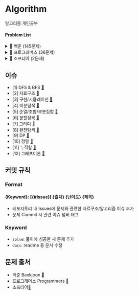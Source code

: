 # Algorithm

알고리즘 개인공부

#### Problem List

<details>
  <summary>📁 백준 (145문제)</summary>
  </br>
  
<div markdown="1">

| 번호                                            | 문제                    | 분류                           | 난이도   |                  느낀점                   |                    코드                     | 한번 더 풀어보기 |
| ----------------------------------------------- | ----------------------- | ------------------------------ | :--------: | :---------------------------------------: | :-----------------------------------------: | :--------------: |
| [b2583](https://www.acmicpc.net/problem/2583)   | 영역 구하기             | BFS, DFS                       | <img height="20px" width="20px" align="center" src="https://static.solved.ac/tier_small/10.svg"/> |      [📘](백준/b2583_영역구하기.md)       |      [💻](백준/b2583_영역구하기.java)       |        ❌        |
| [b1697](https://www.acmicpc.net/problem/1697)   | 숨바꼭질                | BFS, DFS                       | <img height="20px" width="20px" align="center" src="https://static.solved.ac/tier_small/10.svg"/> |       [📘](백준/b1697_숨바꼭질.md)        |       [💻](백준/b1697_숨바꼭질.java)        |        ❌        |
| [b2178](https://www.acmicpc.net/problem/2178)   | 미로탐색                | BFS, DFS                       | <img height="20px" width="20px" align="center" src="https://static.solved.ac/tier_small/10.svg"/> |       [📘](백준/b2178_미로탐색.md)        |       [💻](백준/b2178_미로탐색.java)        |        ❌        |
| [b2493](https://www.acmicpc.net/problem/2493)   | 탑                      | 자료구조/스택                  | <img height="20px" width="20px" align="center" src="https://static.solved.ac/tier_small/11.svg"/> |          [📘](백준/b2493_탑.md)           |          [💻](백준/b2493_탑.java)           |        🔺        |
| [b20006](https://www.acmicpc.net/problem/20006) | 랭킹전 대기열           | 구현                           | <img height="20px" width="20px" align="center" src="https://static.solved.ac/tier_small/9.svg"/> |     [📘](백준/b20006_랭킹전대기열.md)     |     [💻](백준/b20006_랭킹전대기열.java)     |       ⭕️        |
| [b20125](https://www.acmicpc.net/problem/20125) | 쿠키의 신체측정         | 구현                           | <img height="20px" width="20px" align="center" src="https://static.solved.ac/tier_small/7.svg"/> |    [📘](백준/b20125_쿠키의신체측정.md)    |    [💻](백준/b20125_쿠키의신체측정.java)    |        ❌        |
| [b2468](https://www.acmicpc.net/problem/2468)   | 안전영역                | BFS, DFS                       | <img height="20px" width="20px" align="center" src="https://static.solved.ac/tier_small/10.svg"/>  |       [📘](백준/b2468_안전영역.md)        |       [💻](백준/b2468_안전영역.java)        |        ❌        |
| [b19637](https://www.acmicpc.net/problem/19637) | IF문 좀 대신 써줘       | 이분탐색                       | <img height="20px" width="20px" align="center" src="https://static.solved.ac/tier_small/8.svg"/> |    [📘](백준/b19637_IF문좀대신써줘.md)    |    [💻](백준/b19637_IF문좀대신써줘.java)    |        🔺        |
| [b1590](https://www.acmicpc.net/problem/1590)   | 캠프가는영식            | 이분탐색                       |  <img height="20px" width="20px" align="center" src="https://static.solved.ac/tier_small/7.svg"/> |     [📘](백준/b1590_캠프가는영식.md)      |     [💻](백준/b1590_캠프가는영식.java)      |        🔺        |
| [b7569](https://www.acmicpc.net/problem/7569)   | 토마토                  | BFS, DFS                       |  <img height="20px" width="20px" align="center" src="https://static.solved.ac/tier_small/12.svg"/>  |        [📘](백준/b7569_토마토.md)         |        [💻](백준/b7569_토마토.java)         |        ❌        |
| [b7795](https://www.acmicpc.net/problem/7795)   | 먹을 것인가 먹힐 것인가 | 이분탐색                       |  <img height="20px" width="20px" align="center" src="https://static.solved.ac/tier_small/6.svg"/> | [📘](백준/b7795_먹을것인가먹힐것인가.md)  | [💻](백준/b7795_먹을것인가먹힐것인가.java)  |        ❌        |
| [b15686](https://www.acmicpc.net/problem/15686) | 치킨배달                | BFS, DFS/구현/순조부           |  <img height="20px" width="20px" align="center" src="https://static.solved.ac/tier_small/11.svg"/>    |       [📘](백준/b15686_치킨배달.md)       |       [💻](백준/b15686_치킨배달.java)       |       ⭕️        |
| [b3055](https://www.acmicpc.net/problem/3055)   | 탈출                    | BFS, DFS                       |  <img height="20px" width="20px" align="center" src="https://static.solved.ac/tier_small/12.svg"/>    |         [📘](백준/b3055_탈출.md)          |         [💻](백준/b3055_탈출.java)          |        ❌        |
| [b11724](https://www.acmicpc.net/problem/11724) | 연결 요소의 개수        | 그래프이론/BFS, DFS            |  <img height="20px" width="20px" align="center" src="https://static.solved.ac/tier_small/9.svg"/>  |    [📘](백준/b11724_연결요소의개수.md)    |    [💻](백준/b11724_연결요소의개수.java)    |        🔺        |
| [b1707](https://www.acmicpc.net/problem/1707)   | 이분 그래프             | 그래프이론/BFS, DFS            |  <img height="20px" width="20px" align="center" src="https://static.solved.ac/tier_small/12.svg"/>    |      [📘](백준/b1707_이분그래프.md)       |      [💻](백준/b1707_이분그래프.java)       |       ⭕️        |
| [b10451](https://www.acmicpc.net/problem/10451) | 순열 사이클             | 그래프이론/BFS, DFS            |  <img height="20px" width="20px" align="center" src="https://static.solved.ac/tier_small/8.svg"/>  |      [📘](백준/b10451_순열사이클.md)      |      [💻](백준/b10451_순열사이클.java)      |        ❌        |
| [b2331](https://www.acmicpc.net/problem/2331)   | 반복수열                | 수학/구현                      |  <img height="20px" width="20px" align="center" src="https://static.solved.ac/tier_small/7.svg"/>  |       [📘](백준/b2331_반복수열.md)        |       [💻](백준/b2331_반복수열.java)        |        ❌        |
| [b9466](https://www.acmicpc.net/problem/9466)   | 텀 프로젝트             | 그래프이론/BFS, DFS            |  <img height="20px" width="20px" align="center" src="https://static.solved.ac/tier_small/13.svg"/>   |      [📘](백준/b9466_텀프로젝트.md)       |      [💻](백준/b9466_텀프로젝트.java)       |       ⭕️        |
| [b2667](https://www.acmicpc.net/problem/2667)   | 단지번호                | BFS, DFS                       |  <img height="20px" width="20px" align="center" src="https://static.solved.ac/tier_small/10.svg"/>  |       [📘](백준/b2667_단지번호.md)        |       [💻](백준/b2667_단지번호.java)        |        ❌        |
| [b2146](https://www.acmicpc.net/problem/2146)   | 다리만들기              | BFS, DFS                       |  <img height="20px" width="20px" align="center" src="https://static.solved.ac/tier_small/3.svg"/>   |      [📘](백준/b2146_다리만들기.md)       |      [💻](백준/b2146_다리만들기.java)       |        ❌        |
| [b1991](https://www.acmicpc.net/problem/1991)   | 트리순회                | 자료구조/트리                  |  <img height="20px" width="20px" align="center" src="https://static.solved.ac/tier_small/10.svg"/>  |       [📘](백준/b1991_트리순회.md)        |       [💻](백준/b1991_트리순회.java)        |       ⭕️        |
| [b11725](https://www.acmicpc.net/problem/11725) | 트리의 부모 찾기        | 그래프이론/BFS, DFS/트리       |  <img height="20px" width="20px" align="center" src="https://static.solved.ac/tier_small/9.svg"/>  |    [📘](백준/b11725_트리의부모찾기.md)    |    [💻](백준/b11725_트리의부모찾기.java)    |        ❌        |
| [b1967](https://www.acmicpc.net/problem/1967)   | 트리의 지름             | BFS, DFS/트리                  |  <img height="20px" width="20px" align="center" src="https://static.solved.ac/tier_small/12.svg"/>    |      [📘](백준/b1967_트리의지름.md)       |      [💻](백준/b1967_트리의지름.java)       |        ❌        |
| [b1167](https://www.acmicpc.net/problem/1167)   | 트리의 지름             | BFS, DFS/트리                  |  <img height="20px" width="20px" align="center" src="https://static.solved.ac/tier_small/14.svg"/>    |      [📘](백준/b1167_트리의지름.md)       |      [💻](백준/b1167_트리의지름.java)       |        ❌        |
| [b1654](https://www.acmicpc.net/problem/1654)   | 랜선자르기              | 이분탐색                       |  <img height="20px" width="20px" align="center" src="https://static.solved.ac/tier_small/9.svg"/>  |      [📘](백준/b1654_랜선자르기.md)       |      [💻](백준/b1654_랜선자르기.java)       |        ❌        |
| [b2805](https://www.acmicpc.net/problem/2805)   | 나무자르기              | 이분탐색                       |  <img height="20px" width="20px" align="center" src="https://static.solved.ac/tier_small/9.svg"/>  |      [📘](백준/b2805_나무자르기.md)       |      [💻](백준/b1654_나무자르기.java)       |        ❌        |
| [b10816](https://www.acmicpc.net/problem/10816) | 숫자카드2               | 이분탐색                       |  <img height="20px" width="20px" align="center" src="https://static.solved.ac/tier_small/7.svg"/>  |      [📘](백준/b10816_숫자카드2.md)       |      [💻](백준/b10816_숫자카드2.java)       |        ❌        |
| [b2110](https://www.acmicpc.net/problem/2110)   | 공유기설치              | 이분탐색                       |  <img height="20px" width="20px" align="center" src="https://static.solved.ac/tier_small/12.svg"/>   |        [📘](백준/b2110_공유기.md)         |        [💻](백준/b2110_공유기.java)         |        ❌        |
| [b10815](https://www.acmicpc.net/problem/10815) | 숫자카드                | 이분탐색                       |  <img height="20px" width="20px" align="center" src="https://static.solved.ac/tier_small/6.svg"/>  |       [📘](백준/b10815_숫자카드.md)       |       [💻](백준/b10815_숫자카드.java)       |        ❌        |
| [b11728](https://www.acmicpc.net/problem/11728) | 배열합치기              | 분할정복                       |  <img height="20px" width="20px" align="center" src="https://static.solved.ac/tier_small/6.svg"/>  |      [📘](백준/b11728_배열합치기.md)      |      [💻](백준/b11728_배열합치기.java)      |        ❌        |
| [b1780](https://www.acmicpc.net/problem/1780)   | 종이의개수              | 분할정복                       |  <img height="20px" width="20px" align="center" src="https://static.solved.ac/tier_small/9.svg"/>  |      [📘](백준/b1780_종이의개수.md)       |      [💻](백준/b1780_종이의개수.java)       |       ⭕️        |
| [b1992](https://www.acmicpc.net/problem/1992)   | 쿼드트리                | 분할정복                       |  <img height="20px" width="20px" align="center" src="https://static.solved.ac/tier_small/10.svg"/>  |       [📘](백준/b1992_쿼드트리.md)        |       [💻](백준/b1992_쿼드트리.java)        |        ❌        |
| [b2447](https://www.acmicpc.net/problem/2447)   | 별찍기10                | 분할정복                       |  <img height="20px" width="20px" align="center" src="https://static.solved.ac/tier_small/11.svg"/>    |       [📘](백준/b2447_별찍기10.md)        |       [💻](백준/b2447_별찍기10.java)        |        ❌        |
| [b11047](https://www.acmicpc.net/problem/11047) | 동전0                   | 그리디                         |  <img height="20px" width="20px" align="center" src="https://static.solved.ac/tier_small/7.svg"/>  |        [📘](백준/b11047_동전0.md)         |        [💻](백준/b11047_동전0.java)         |        ❌        |
| [b10610](https://www.acmicpc.net/problem/10610) | 30                      | 그리디                         |  <img height="20px" width="20px" align="center" src="https://static.solved.ac/tier_small/7.svg"/>  |          [📘](백준/b10610_30.md)          |          [💻](백준/b10610_30.java)          |        ❌        |
| [b1783](https://www.acmicpc.net/problem/1783)   | 병든 나이트             | 그리디                         |  <img height="20px" width="20px" align="center" src="https://static.solved.ac/tier_small/8.svg"/>  |      [📘](백준/b1783_병든나이트.md)       |      [💻](백준/b1783_병든나이트.java)       |        ❌        |
| [b1931](https://www.acmicpc.net/problem/1931)   | 회의실 배정             | 그리디                         |  <img height="20px" width="20px" align="center" src="https://static.solved.ac/tier_small/10.svg"/>  |      [📘](백준/b1931_회의실배정.md)       |      [💻](백준/b1931_회의실배정.java)       |        ❌        |
| [b1744](https://www.acmicpc.net/problem/1744)   | 수묶기                  | 그리디                         |  <img height="20px" width="20px" align="center" src="https://static.solved.ac/tier_small/12.svg"/>   |        [📘](백준/b1744_수묶기.md)         |        [💻](백준/b1744_수묶기.java)         |        ❌        |
| [b1476](https://www.acmicpc.net/problem/1476)   | 날짜계산                | 완전탐색                       |  <img height="20px" width="20px" align="center" src="https://static.solved.ac/tier_small/6.svg"/>  |       [📘](백준/b1476_날짜계산.md)        |       [💻](백준/b1476_날짜계산.java)        |        ❌        |
| [b1107](https://www.acmicpc.net/problem/1107)   | 리모컨                  | 완전탐색                       |  <img height="20px" width="20px" align="center" src="https://static.solved.ac/tier_small/11.svg"/>   |        [📘](백준/b1107_리모컨.md)         |        [💻](백준/b1107_리모컨.java)         |       ⭕️        |
| [b9095](https://www.acmicpc.net/problem/9095)   | 1,2,3 더하기            | 완전탐색/DP                    |  <img height="20px" width="20px" align="center" src="https://static.solved.ac/tier_small/8.svg"/>  |       [📘](백준/b9095_123더하기.md)       |       [💻](백준/b9095_123더하기.java)       |        🔺        |
| [b10819](https://www.acmicpc.net/problem/10819) | 차이를 최대로           | 완전탐색                       |  <img height="20px" width="20px" align="center" src="https://static.solved.ac/tier_small/9.svg"/>  |     [📘](백준/b10819_차이를최대로.md)     |     [💻](백준/b10819_차이를최대로.java)     |        ❌        |
| [b10971](https://www.acmicpc.net/problem/10971) | 외판원순회2             | 완전탐색                       |  <img height="20px" width="20px" align="center" src="https://static.solved.ac/tier_small/9.svg"/>  |     [📘](백준/b10971_외판원순회2.md)      |     [💻](백준/b10971_외판원순회2.java)      |        ❌        |
| [b1963](https://www.acmicpc.net/problem/1963)   | 소수경로                | 완전탐색                       |  <img height="20px" width="20px" align="center" src="https://static.solved.ac/tier_small/12.svg"/>   |       [📘](백준/b1963_소수경로.md)        |       [💻](백준/b1963_소수경로.java)        |       ⭕️        |
| [b9019](https://www.acmicpc.net/problem/9019)   | DSLR                    | 완전탐색                       |  <img height="20px" width="20px" align="center" src="https://static.solved.ac/tier_small/12.svg"/>    |         [📘](백준/b9019_DSLR.md)          |         [💻](백준/b9019_DSLR.java)          |        ❌        |
| [b2251](https://www.acmicpc.net/problem/2251)   | 물통                    | 완전탐색                       |  <img height="20px" width="20px" align="center" src="https://static.solved.ac/tier_small/11.svg"/>    |         [📘](백준/b2251_물통.md)          |         [💻](백준/b2251_물통.java)          |        ❌        |
| [b2186](https://www.acmicpc.net/problem/2186)   | 문자판                  | 완전탐색/DP                    |  <img height="20px" width="20px" align="center" src="https://static.solved.ac/tier_small/12.svg"/>    |        [📘](백준/b2186_문자판.md)         |           [💻](백준/b2186_.java)            |       ⭕️        |
| [b5014](https://www.acmicpc.net/problem/5014)   | 스타트링크              | 완전탐색                       |  <img height="20px" width="20px" align="center" src="https://static.solved.ac/tier_small/10.svg"/>  |      [📘](백준/b5014_스타트링크.md)       |      [💻](백준/b5014_스타트링크.java)       |        ❌        |
| [b16509](https://www.acmicpc.net/problem/16509) | 장군                    | 구현/BFS, DFS                  |  <img height="20px" width="20px" align="center" src="https://static.solved.ac/tier_small/11.svg"/>    |         [📘](백준/b16509_장군.md)         |         [💻](백준/b16509_장군.java)         |        ❌        |
| [b2174](https://www.acmicpc.net/problem/2174)   | 로봇 시뮬레이션         | 구현                           |  <img height="20px" width="20px" align="center" src="https://static.solved.ac/tier_small/11.svg"/>    |    [📘](백준/b2174_로봇시뮬레이션.md)     |    [💻](백준/b2174_로봇시뮬레이션.java)     |        ❌        |
| [b22251](https://www.acmicpc.net/problem/22251) | 빌런 호석               | 구현/완전탐색                  |  <img height="20px" width="20px" align="center" src="https://static.solved.ac/tier_small/11.svg"/>    |       [📘](백준/b22251_빌런호석.md)       |       [💻](백준/b22251_빌런호석.java)       |       ⭕️        |
| [b2668](https://www.acmicpc.net/problem/2668)   | 숫자고르기              | BFS, DFS                       |  <img height="20px" width="20px" align="center" src="https://static.solved.ac/tier_small/11.svg"/>    |      [📘](백준/b2668_숫자고르기.md)       |      [💻](백준/b2668_숫자고르기.java)       |       ⭕️        |
| [b1912](https://www.acmicpc.net/problem/1912)   | 연속합                  | DP                             |  <img height="20px" width="20px" align="center" src="https://static.solved.ac/tier_small/9.svg"/>  |        [📘](백준/b1912_연속합.md)         |        [💻](백준/b1912_연속합.java)         |        ❌        |
| [b16953](https://www.acmicpc.net/problem/16953) | A to B                  | BFS, DFS                       |  <img height="20px" width="20px" align="center" src="https://static.solved.ac/tier_small/9.svg"/>  |         [📘](백준/b16953_AtoB.md)         |         [💻](백준/b16953_AtoB.java)         |        ❌        |
| [b17136](https://www.acmicpc.net/problem/17136) | 색종이 붙이기           | 완전탐색                       |  <img height="20px" width="20px" align="center" src="https://static.solved.ac/tier_small/14.svg"/>    |     [📘](백준/b17136_색종이붙이기.md)     |     [💻](백준/b17136_색종이붙이기.java)     |       ⭕️        |
| [b16434](https://www.acmicpc.net/problem/16434) | 드래곤 앤 던전          | 구현                           |  <img height="20px" width="20px" align="center" src="https://static.solved.ac/tier_small/11.svg"/>    |     [📘](백준/b16434_드래곤앤던전.md)     |     [💻](백준/b16434_드래곤앤던전.java)     |       ⭕️        |
| [b9012](https://www.acmicpc.net/problem/9012)   | 괄호                    | 자료구조/스택                  |  <img height="20px" width="20px" align="center" src="https://static.solved.ac/tier_small/7.svg"/>  |         [📘](백준/b9012_괄호.md)          |         [💻](백준/b9012_괄호.java)          |        ❌        |
| [b2559](https://www.acmicpc.net/problem/2559)   | 수열                    | 구현                           |  <img height="20px" width="20px" align="center" src="https://static.solved.ac/tier_small/8.svg"/>  |         [📘](백준/b2559_수열.md)          |         [💻](백준/b2559_수열.java)          |        ❌        |
| [b12851](https://www.acmicpc.net/problem/12851) | 숨바꼭질2               | BFS, DFS                       |  <img height="20px" width="20px" align="center" src="https://static.solved.ac/tier_small/12.svg"/>    |      [📘](백준/b12851_숨바꼭질2.md)       |      [💻](백준/b12851_숨바꼭질2.java)       |        🔺        |
| [b2240](https://www.acmicpc.net/problem/2240)   | 자두나무                | DP                             |  <img height="20px" width="20px" align="center" src="https://static.solved.ac/tier_small/11.svg"/>   |       [📘](백준/b2240_자두나무.md)        |       [💻](백준/b2240_자두나무.java)        |       ⭕️        |
| [b17822](https://www.acmicpc.net/problem/17822) | 원판돌리기              | 구현/시뮬레이션                |  <img height="20px" width="20px" align="center" src="https://static.solved.ac/tier_small/14.svg"/>    |      [📘](백준/b17822_원판돌리기.md)      |      [💻](백준/b17822_원판돌리기.java)      |        ❌        |
| [b1182](https://www.acmicpc.net/problem/1182)   | 부분수열의 합           | 완전탐색/순조부                |  <img height="20px" width="20px" align="center" src="https://static.solved.ac/tier_small/9.svg"/>  |     [📘](백준/b1182_부분수열의합.md)      |     [💻](백준/b1182_부분수열의합.java)      |        ❌        |
| [b17144](https://www.acmicpc.net/problem/17144) | 미세먼지 안녕!          | 구현/시뮬레이션                |  <img height="20px" width="20px" align="center" src="https://static.solved.ac/tier_small/12.svg"/>    |     [📘](백준/b17144_미세먼지안녕.md)     |     [💻](백준/b17144_미세먼지안녕.java)     |        ❌        |
| [b2910](https://www.acmicpc.net/problem/2910)   | 빈도 정렬               | 자료구조/해시                  |  <img height="20px" width="20px" align="center" src="https://static.solved.ac/tier_small/8.svg"/>  |       [📘](백준/b2910_빈도정렬.md)        |       [💻](백준/b2910_빈도정렬.java)        |       ⭕️        |
| [b15989](https://www.acmicpc.net/problem/15989) | 1,2,3 더하기 4          | DP                             |  <img height="20px" width="20px" align="center" src="https://static.solved.ac/tier_small/9.svg"/>  |      [📘](백준/b15989_123더하기4.md)      |      [💻](백준/b15989_123더하기4.java)      |        🔺        |
| [b5972](https://www.acmicpc.net/problem/5972)   | 택배 배송               | 다익스트라/그래프이론          |  <img height="20px" width="20px" align="center" src="https://static.solved.ac/tier_small/11.svg"/>    |       [📘](백준/b5972_택배배송.md)        |       [💻](백준/b5972_택배배송.java)        |       ⭕️        |
| [b1863](https://www.acmicpc.net/problem/1863)   | 스카이라인 쉬운거       | 자료구조/스택                  |  <img height="20px" width="20px" align="center" src="https://static.solved.ac/tier_small/11.svg"/>    |   [📘](백준/b1863_스카이라인쉬운거.md)    |   [💻](백준/b1863_스카이라인쉬운거.java)    |       ⭕️        |
| [b20920](https://www.acmicpc.net/problem/20920) | 영단어 암기는 괴로워    | 자료구조/해시                  |  <img height="20px" width="20px" align="center" src="https://static.solved.ac/tier_small/8.svg"/>  |  [📘](백준/b20920_영단어암기는괴로워.md)  |  [💻](백준/b20920_영단어암기는괴로워.java)  |        ❌        |
| [b2141](https://www.acmicpc.net/problem/2141)   | 우체국                  | 그리디/정렬                    |  <img height="20px" width="20px" align="center" src="https://static.solved.ac/tier_small/12.svg"/>    |        [📘](백준/b2141_우체국.md)         |        [💻](백준/b2141_우체국.java)         |       ⭕️        |
| [b1018](https://www.acmicpc.net/problem/1018)   | 체스판 다시 칠하기      | 완전탐색                       |  <img height="20px" width="20px" align="center" src="https://static.solved.ac/tier_small/7.svg"/>  |   [📘](백준/b1018_체스판다시칠하기.md)    |   [💻](백준/b1018_체스판다시칠하기.java)    |        ❌        |
| [b1940](https://www.acmicpc.net/problem/1940)   | 주몽                    | 완전탐색                       |  <img height="20px" width="20px" align="center" src="https://static.solved.ac/tier_small/7.svg"/>  |         [📘](백준/b1940_주몽.md)          |         [💻](백준/b1940_주몽.java)          |        ❌        |
| [b1976](https://www.acmicpc.net/problem/1976)   | 여행가자                | 그래프이론                     |  <img height="20px" width="20px" align="center" src="https://static.solved.ac/tier_small/12.svg"/>    |       [📘](백준/b1976_여행가자.md)        |       [💻](백준/b1976_여행가자.java)        |       ⭕️        |
| [b4949](https://www.acmicpc.net/problem/4949)   | 균형잡힌 세상           | 자료구조/스택                  |  <img height="20px" width="20px" align="center" src="https://static.solved.ac/tier_small/7.svg"/> |     [📘](백준/b4949_균형잡힌세상.md)      |     [💻](백준/b4949_균형잡힌세상.java)      |        ❌        |
| [b6593](https://www.acmicpc.net/problem/6593)   | 상범 빌딩               | BFS, DFS                       |  <img height="20px" width="20px" align="center" src="https://static.solved.ac/tier_small/11.svg"/>    |       [📘](백준/b6593_상범빌딩.md)        |       [💻](백준/b6593_상범빌딩.java)        |        ❌        |
| [b2343](https://www.acmicpc.net/problem/2343)   | 기타 레슨               | 이분탐색                       |  <img height="20px" width="20px" align="center" src="https://static.solved.ac/tier_small/10.svg"/>  |       [📘](백준/b2343_기타레슨.md)        |       [💻](백준/b2343_기타레슨.java)        |        🔺        |
| [b1911](https://www.acmicpc.net/problem/1911)   | 흙길 보수하기           | 정렬                           |  <img height="20px" width="20px" align="center" src="https://static.solved.ac/tier_small/10.svg"/>  |     [📘](백준/b1911_흙길보수하기.md)      |     [💻](백준/b1911_흙길보수하기.java)      |        ❌        |
| [b20437](https://www.acmicpc.net/problem/20437) | 문자열 게임2            | 완전탐색/문자열/투포인터       |  <img height="20px" width="20px" align="center" src="https://static.solved.ac/tier_small/11.svg"/>    |     [📘](백준/b20437_문자열게임2.md)      |     [💻](백준/b20437_문자열게임2.java)      |        🔺        |
| [b5427](https://www.acmicpc.net/problem/5427)   | 불                      | BFS, DFS                       |  <img height="20px" width="20px" align="center" src="https://static.solved.ac/tier_small/12.svg"/>    |          [📘](백준/b5427_불.md)           |          [💻](백준/b5427_불.java)           |        🔺        |
| [b1446](https://www.acmicpc.net/problem/1446)   | 지름길                  | 그래프이론                     |  <img height="20px" width="20px" align="center" src="https://static.solved.ac/tier_small/10.svg"/>  |        [📘](백준/b1446_지름길.md)         |        [💻](백준/b1446_지름길.java)         |       ⭕️        |
| [b1911](https://www.acmicpc.net/problem/2206)   | 벽 부수고 이동하기      | BFS, DFS                       |  <img height="20px" width="20px" align="center" src="https://static.solved.ac/tier_small/13.svg"/>    |   [📘](백준/b2206_벽부수고이동하기.md)    |   [💻](백준/b2206_벽부수고이동하기.java)    |        ❌        |
| [b14620](https://www.acmicpc.net/problem/14620) | 꽃길                    | 완전탐색                       |  <img height="20px" width="20px" align="center" src="https://static.solved.ac/tier_small/9.svg"/>  |         [📘](백준/b14620_꽃길.md)         |         [💻](백준/b14620_꽃길.java)         |        ❌        |
| [b1189](https://www.acmicpc.net/problem/1189)   | 컴백홈                  | 완전탐색                       |  <img height="20px" width="20px" align="center" src="https://static.solved.ac/tier_small/10.svg"/>  |        [📘](백준/b1189_컴백홈.md)         |        [💻](백준/b1189_컴백홈.java)         |        ❌        |
| [b20300](https://www.acmicpc.net/problem/20300) | 서강근육맨              | 그리디                         |  <img height="20px" width="20px" align="center" src="https://static.solved.ac/tier_small/8.svg"/>  |      [📘](백준/b20300_서강근육맨.md)      |      [💻](백준/b20300_서강근육맨.java)      |        ❌        |
| [b16234](https://www.acmicpc.net/problem/16234) | 인구이동                | BFS, DFS / 구현                |  <img height="20px" width="20px" align="center" src="https://static.solved.ac/tier_small/11.svg"/>    |       [📘](백준/b16234_인구이동.md)       |       [💻](백준/b16234_인구이동.java)       |        🔺        |
| [b2193](https://www.acmicpc.net/problem/2193)   | 이친수                  | DP                             |  <img height="20px" width="20px" align="center" src="https://static.solved.ac/tier_small/8.svg"/>  |        [📘](백준/b2193_이친수.md)         |        [💻](백준/b2193_이친수.java)         |        ❌        |
| [b14503](https://www.acmicpc.net/problem/14503) | 로봇 청소기             | 구현                           |  <img height="20px" width="20px" align="center" src="https://static.solved.ac/tier_small/1.svg"/>   |      [📘](백준/b14503_로봇청소기.md)      |      [💻](백준/b14503_로봇청소기.java)      |        ❌        |
| [b7562](https://www.acmicpc.net/problem/7562)   | 나이트의이동            | BFS, DFS                       |  <img height="20px" width="20px" align="center" src="https://static.solved.ac/tier_small/10.svg"/>  |     [📘](백준/b7562_나이트의이동.md)      |     [💻](백준/b7562_나이트의이동.java)      |        ❌        |
| [b2579](https://www.acmicpc.net/problem/2579)   | 계단오르기              | DP                             |  <img height="20px" width="20px" align="center" src="https://static.solved.ac/tier_small/8.svg"/>  |      [📘](백준/b2579_계단오르기.md)       |      [💻](백준/b2579_계단오르기.java)       |        ❌        |
| [b6198](https://www.acmicpc.net/problem/6198)   | 옥상 정원 꾸미기        | 구현                           |  <img height="20px" width="20px" align="center" src="https://static.solved.ac/tier_small/11.svg"/>    |    [📘](백준/b6198_옥상정원꾸미기.md)     |    [💻](백준/b6198_옥상정원꾸미기.java)     |        ❌        |
| [b2606](https://www.acmicpc.net/problem/2606)   | 바이러스                | 그래프이론/BFS, DFS            |  <img height="20px" width="20px" align="center" src="https://static.solved.ac/tier_small/8.svg"/>  |       [📘](백준/b2606_바이러스.md)        |       [💻](백준/b2606_바이러스.java)        |        ❌        |
| [b1926](https://www.acmicpc.net/problem/1926)   | 그림                    | BFS, DFS                       |  <img height="20px" width="20px" align="center" src="https://static.solved.ac/tier_small/10.svg"/>  |         [📘](백준/b1926_그림.md)          |         [💻](백준/b1926_그림.java)          |        ❌        |
| [b2156](https://www.acmicpc.net/problem/2156)   | 포도주 시식             | DP                             |  <img height="20px" width="20px" align="center" src="https://static.solved.ac/tier_small/10.svg"/>  |      [📘](백준/b2156_포도주시식.md)       |      [💻](백준/b2156_포도주시식.java)       |        ❌        |
| [b17135](https://www.acmicpc.net/problem/17135) | 캐슬디펜스              | BFS, DFS/구현/순조부           |  <img height="20px" width="20px" align="center" src="https://static.solved.ac/tier_small/12.svg"/>    |      [📘](백준/b17135_캐슬디펜스.md)      |      [💻](백준/b17135_캐슬디펜스.java)      |        ❌        |
| [b1406](https://www.acmicpc.net/problem/1406)   | 에디터                  | 자료구조                       |  <img height="20px" width="20px" align="center" src="https://static.solved.ac/tier_small/9.svg"/>  |        [📘](백준/b1406_에디터.md)         |        [💻](백준/b1406_에디터.java)         |        🔺        |
| [b5430](https://www.acmicpc.net/problem/5430)   | AC                      | 구현/자료구조                  |  <img height="20px" width="20px" align="center" src="https://static.solved.ac/tier_small/11.svg"/>    |          [📘](백준/b5430_AC.md)           |          [💻](백준/b5430_AC.java)           |        🔺        |
| [b2469](https://www.acmicpc.net/problem/2469)   | 사다리타기              | 구현                           |  <img height="20px" width="20px" align="center" src="https://static.solved.ac/tier_small/11.svg"/>    |      [📘](백준/b2469_사다리타기.md)       |      [💻](백준/b2469_사다리타기.java)       |        ❌        |
| [b17178](https://www.acmicpc.net/problem/17178) | 줄서기                  | 구현/자료구조                  |  <img height="20px" width="20px" align="center" src="https://static.solved.ac/tier_small/11.svg"/>    |        [📘](백준/b17178_줄서기.md)        |        [💻](백준/b17178_줄서기.java)        |        🔺        |
| [b6987](https://www.acmicpc.net/problem/6987)   | 월드컵                  | 완전탐색                       |  <img height="20px" width="20px" align="center" src="https://static.solved.ac/tier_small/12.svg"/>    |        [📘](백준/b6987_월드컵.md)         |        [💻](백준/b6987_월드컵.java)         |       ⭕️        |
| [b17143](https://www.acmicpc.net/problem/17143) | 낚시왕                  | 구현                           |  <img height="20px" width="20px" align="center" src="https://static.solved.ac/tier_small/15.svg"/>    |        [📘](백준/b17143_낚시왕.md)        |        [💻](백준/b17143_낚시왕.java)        |        🔺        |
| [b4358](https://www.acmicpc.net/problem/4358)   | 생태학                  | 자료구조                       |  <img height="20px" width="20px" align="center" src="https://static.solved.ac/tier_small/9.svg"/>  |        [📘](백준/b4358_생태학.md)         |        [💻](백준/b4358_생태학.java)         |        ❌        |
| [b2370](https://www.acmicpc.net/problem/2470)   | 두용액                  | 정렬/투포인터                  |  <img height="20px" width="20px" align="center" src="https://static.solved.ac/tier_small/11.svg"/>    |        [📘](백준/b2470_두용액.md)         |        [💻](백준/b2470_두용액.java)         |        ❌        |
| [b9935](https://www.acmicpc.net/problem/9935)   | 문자열 폭발             | 자료구조                       |  <img height="20px" width="20px" align="center" src="https://static.solved.ac/tier_small/12.svg"/>    |      [📘](백준/b9935_문자열폭발.md)       |      [💻](백준/b9935_문자열폭발.java)       |       ⭕️        |
| [b2531](https://www.acmicpc.net/problem/2531)   | 회전초밥                | 구현/투포인터                  |  <img height="20px" width="20px" align="center" src="https://static.solved.ac/tier_small/10.svg"/>  |       [📘](백준/b2531_회전초밥.md)        |       [💻](백준/b2531_회전초밥.java)        |        ❌        |
| [b1238](https://www.acmicpc.net/problem/1238)   | 파티                    | 다익스트라/그래프이론          |  <img height="20px" width="20px" align="center" src="https://static.solved.ac/tier_small/14.svg"/>    |         [📘](백준/b1238_파티.md)          |         [💻](백준/b1238_파티.java)          |       ⭕️        |
| [b1753](https://www.acmicpc.net/problem/1753)   | 최단경로                | 다익스트라/그래프이론          |  <img height="20px" width="20px" align="center" src="https://static.solved.ac/tier_small/12.svg"/>    |       [📘](백준/b1753_최단경로.md)        |       [💻](백준/b1753_최단경로.java)        |        ❌        |
| [b1916](https://www.acmicpc.net/problem/1916)   | 최소비용구하기          | 다익스트라/그래프이론          |  <img height="20px" width="20px" align="center" src="https://static.solved.ac/tier_small/11.svg"/>    |    [📘](백준/b1916_최소비용구하기.md)     |    [💻](백준/b1916_최소비용구하기.java)     |        ❌        |
| [b1504](https://www.acmicpc.net/problem/1504)   | 특정한 최단경로         | 다익스트라/그래프이론          | <img height="20px" width="20px" align="center" src="https://static.solved.ac/tier_small/12.svg"/>   |    [📘](백준/b1504_특정한최단경로.md)     |    [💻](백준/b1504_특정한최단경로.java)     |        ❌        |
| [b1261](https://www.acmicpc.net/problem/1261)   | 알고스팟                | BFS, DFS/다익스트라/그래프이론 | <img height="20px" width="20px" align="center" src="https://static.solved.ac/tier_small/12.svg"/>   |       [📘](백준/b1261_알고스팟.md)        |       [💻](백준/b1261_알고스팟.java)        |        🔺        |
| [b13549](https://www.acmicpc.net/problem/13549) | 숨바꼭질3               | BFS, DFS                       | <img height="20px" width="20px" align="center" src="https://static.solved.ac/tier_small/11.svg"/>    |      [📘](백준/b13549_숨바꼭질3.md)       |       [💻](백준/b13549_숨바꼭질.java)       |        ❌        |
| [b11779](https://www.acmicpc.net/problem/11779) | 최소비용구하기2         | 다익스트라/그래프이론          | <img height="20px" width="20px" align="center" src="https://static.solved.ac/tier_small/13.svg"/>    |   [📘](백준/b11779_최소비용구하기2.md)    |   [💻](백준/b11779_최소비용구하기2.java)    |        🔺        |
| [b2665](https://www.acmicpc.net/problem/2665)   | 미로만들기              | BFS, DFS/다익스트라/그래프이론 | <img height="20px" width="20px" align="center" src="https://static.solved.ac/tier_small/12.svg"/>   |      [📘](백준/b2665_미로만들기.md)       |      [💻](백준/b2665_미로만들기.java)       |        ❌        |
| [b14983](https://www.acmicpc.net/problem/14983) | 서강그라운드            | 다익스트라/그래프이론          | <img height="20px" width="20px" align="center" src="https://static.solved.ac/tier_small/12.svg"/>    |     [📘](백준/b14983_서강그라운드.md)     |     [💻](백준/b14983_서강그라운드.java)     |        ❌        |
| [b10282](https://www.acmicpc.net/problem/10282) | 해킹                    | 다익스트라/그래프이론          | <img height="20px" width="20px" align="center" src="https://static.solved.ac/tier_small/12.svg"/>    |         [📘](백준/b10282_해킹.md)         |         [💻](백준/b10282_해킹.java)         |        ❌        |
| [b2138](https://www.acmicpc.net/problem/2138)   | 전구와스위치            | 그리디                         | <img height="20px" width="20px" align="center" src="https://static.solved.ac/tier_small/11.svg"/>    |     [📘](백준/b2138_전구와스위치.md)      |     [💻](백준/b2138_전구와스위치.java)      |        🔺        |
| [b16118](https://www.acmicpc.net/problem/16118) | 달빛여우                | 다익스트라/그래프이론          | <img height="20px" width="20px" align="center" src="https://static.solved.ac/tier_small/15.svg"/>    |       [📘](백준/b16118_달빛여우.md)       |       [💻](백준/b16118_달빛여우.java)       |       ⭕️        |
| [b1253](https://www.acmicpc.net/problem/1253)   | 좋다                    | 정렬/투포인터/이분탐색         | <img height="20px" width="20px" align="center" src="https://static.solved.ac/tier_small/12.svg"/>   |         [📘](백준/b1253_좋다.md)          |         [💻](백준/b1253_좋다.java)          |        🔺        |
| [b20055](https://www.acmicpc.net/problem/20055) | 컨베이어 벨트 위의 로봇 | 구현/시뮬레이션                | <img height="20px" width="20px" align="center" src="https://static.solved.ac/tier_small/11.svg"/>    | [📘](백준/b20055_컨베이어벨트위의로봇.md) | [💻](백준/b20055_컨베이어벨트위의로봇.java) |        ❌        |
| [b2467](https://www.acmicpc.net/problem/2467)   | 용액                    | 투포인터/이분탐색              | <img height="20px" width="20px" align="center" src="https://static.solved.ac/tier_small/11.svg"/>  |         [📘](백준/b2467_용액.md)          |         [💻](백준/b2467_용액.java)          |        ❌        |
| [b12685](https://www.acmicpc.net/problem/12685) | 평범한 배낭             | DP                             | <img height="20px" width="20px" align="center" src="https://static.solved.ac/tier_small/11.svg"/>   |      [📘](백준/b12685_평범한배낭.md)      |      [💻](백준/b12685_평범한배낭.java)      |        🔺        |
| [b2258](https://www.acmicpc.net/problem/2258)   | 정육점                  | 그리디                         | <img height="20px" width="20px" align="center" src="https://static.solved.ac/tier_small/12.svg"/>    |        [📘](백준/b2258_정육점.md)         |        [💻](백준/b2258_정육점.java)         |        🔺        |
| [b1520](https://www.acmicpc.net/problem/1520)   | 내리막길                | DP / BFS, DFS / 우선순위 큐    | <img height="20px" width="20px" align="center" src="https://static.solved.ac/tier_small/13.svg"/>   |       [📘](백준/b1520_내리막길.md)        |       [💻](백준/b1520_내리막길.java)        |        🔺        |
| [b11660](https://www.acmicpc.net/problem/11660) | 구간 합 구하기5         | DP / 누적합                    | <img height="20px" width="20px" align="center" src="https://static.solved.ac/tier_small/10.svg"/> |    [📘](백준/b11660_구간합구하기5.md)     |    [💻](백준/b11660_구간합구하기5.java)     |        🔺        |
| [b1806](https://www.acmicpc.net/problem/1806)   | 부분합                  | 누적합 / 투포인터              | <img height="20px" width="20px" align="center" src="https://static.solved.ac/tier_small/12.svg"/>    |        [📘](백준/b1806_부분합.md)         |        [💻](백준/b1806_부분합.java)         |        ❌        |
| [b1202](https://www.acmicpc.net/problem/1202)   | 보석 도둑               | 그리디 / 우선순위큐            | <img height="20px" width="20px" align="center" src="https://static.solved.ac/tier_small/14.svg"/>  |       [📘](백준/b1202_보석도둑.md)        |       [💻](백준/b1202_보석도둑.java)        |        🔺        |
| [b2437](https://www.acmicpc.net/problem/2437)   | 저울                    | 누적합                         | <img height="20px" width="20px" align="center" src="https://static.solved.ac/tier_small/14.svg"/>  |         [📘](백준/b2437_저울.md)          |         [💻](백준/b2437_저울.java)          |        ❌        |
| [b3020](https://www.acmicpc.net/problem/3020)   | 개똥벌레                | 이분탐색 / 누적합              | <img height="20px" width="20px" align="center" src="https://static.solved.ac/tier_small/11.svg"/>   |       [📘](백준/b3020_개똥벌레.md)        |       [💻](백준/b3020_개똥벌레.java)        |       ⭕️        |
| [b1092](https://www.acmicpc.net/problem/1092)   | 배                      | 그리디                         | <img height="20px" width="20px" align="center" src="https://static.solved.ac/tier_small/11.svg"/>  |          [📘](백준/b1092_배.md)           |          [💻](백준/b1092_배.java)           |        🔺        |
| [b1461](https://www.acmicpc.net/problem/1461)   | 도서관                  | 그리디 / 우선순위큐            | <img height="20px" width="20px" align="center" src="https://static.solved.ac/tier_small/12.svg"/>   |        [📘](백준/b1461_도서관.md)         |        [💻](백준/b1461_도서관.java)         |        ❌        |
| [b16928](https://www.acmicpc.net/problem/16928) | 뱀과 사다리 게임        | BFS, DFS                       | <img height="20px" width="20px" align="center" src="https://static.solved.ac/tier_small/11.svg"/>   |    [📘](백준/b16928_뱀과사다리게임.md)    |    [💻](백준/b16928_뱀과사다리게임.java)    |        ❌        |
| [b19238](https://www.acmicpc.net/problem/19238) | 스타트택시              | BFS, DFS/구현                  | <img height="20px" width="20px" align="center" src="https://static.solved.ac/tier_small/14.svg"/>  |      [📘](백준/b19238_스타트택시.md)      |      [💻](백준/b19238_스타트택시.java)      |        🔺        |
| [b2252](https://www.acmicpc.net/problem/2252)   | 줄세우기                | 그래프이론 / 위상정렬              | <img height="20px" width="20px" align="center" src="https://static.solved.ac/tier_small/13.svg"/>   |       [📘](백준/b2252_줄세우기.md)        |       [💻](백준/b2252_줄세우기.java)        |       ⭕️        |
| [b11403](https://www.acmicpc.net/problem/11403) | 경로찾기              | 그래프이론 /플로이드-와샬                  | <img height="20px" width="20px" align="center" src="https://static.solved.ac/tier_small/10.svg"/>   |      [📘](백준/b11403_경로찾기.md)      |      [💻](백준/b11403_경로찾기.java)      |        🔺        |
| [b1197](https://www.acmicpc.net/problem/1197) | 최소 스패닝 트리             | 그래프이론 / 최소신장트리                 | <img height="20px" width="20px" align="center" src="https://static.solved.ac/tier_small/12.svg"/>   |      [📘](백준/b1197_최소스패닝트리.md)      |      [💻](백준/b1197_최소스패닝트리.java)      |        🔺        |
| [b11404](https://www.acmicpc.net/problem/11404) | 플로이드        | 그래프이론 / 다익스트라                       |  <img height="20px" width="20px" align="center" src="https://static.solved.ac/tier_small/12.svg"/>     |    [📘](백준/b11404_플로이드.md)    |    [💻](백준/b11404_플로이드.java)    |        ❌        |
| [b16236](https://www.acmicpc.net/problem/16236) | 아기 상어        | 그래프이론 / DFS, BFS                       | <img height="20px" width="20px" align="center" src="https://static.solved.ac/tier_small/13.svg"/>    |    [📘](백준/b16236_아기상어.md)    |    [💻](백준/b16236_아기상어.java)    |        ❌        |
| [b14500](https://www.acmicpc.net/problem/14500) | 테트로미노        | 구현 / 브루트포스                       |  <img height="20px" width="20px" align="center" src="https://static.solved.ac/tier_small/12.svg"/>     |    [📘](백준/b14500_테트로미노.md)    |    [💻](백준/b14500_테트로미노.java)    |        ❌        |
| [b1339](https://www.acmicpc.net/problem/1339) | 단어수학        | 그리디                       |  <img height="20px" width="20px" align="center" src="https://static.solved.ac/tier_small/12.svg"/>     |    [📘](백준/b1339_단어수학.md)    |    [💻](백준/b1339_단어수학.java)    |        🔺        |
| [b3190](https://www.acmicpc.net/problem/3190) | 뱀        | 구현 / 자료구조                        |  <img height="20px" width="20px" align="center" src="https://static.solved.ac/tier_small/12.svg"/>     |    [📘](백준/b3190_뱀.md)    |    [💻](백준/b3190_뱀.java)    |        ❌        |
| [b17136](https://www.acmicpc.net/problem/17136) | 감시        | 구현, 시뮬레이션                        | <img height="20px" width="20px" align="center" src="https://static.solved.ac/tier_small/12.svg"/>    |    [📘](백준/b17136_감시.md)    |    [💻](백준/b17136_감시.java)    |        ❌        |
| [b12886](https://www.acmicpc.net/problem/12886) | 돌그룹        | DFS, BFS                        |  <img height="20px" width="20px" align="center" src="https://static.solved.ac/tier_small/12.svg"/>    |    [📘](백준/b12886_돌그룹.md)    |    [💻](백준/b12886_돌그룹.java)    |        ❌        |
| [b17404](https://www.acmicpc.net/problem/17404) | RGB거리2        | DP                        |  <img height="20px" width="20px" align="center" src="https://static.solved.ac/tier_small/12.svg"/>     |    [📘](백준/b17404_DGB거리2.md)    |    [💻](백준/b17404_DGB거리2.java)    |        🔺        |
| [b1956](https://www.acmicpc.net/problem/1956) | 운동        | 그래프이론 /플로이드-와샬                       |  <img height="20px" width="20px" align="center" src="https://static.solved.ac/tier_small/12.svg"/>     |    [📘](백준/b1956_운동.md)    |    [💻](백준/b1956_운동.java)    |       ❌        |
| [b4991](https://www.acmicpc.net/problem/4991) | 로봇청소기        | 그래프이론 / DFS, BFS / 완전탐색                       | <img height="20px" width="20px" align="center" src="https://static.solved.ac/tier_small/15.svg"/>    |    [📘](백준/b4991_로봇청소기.md)    |    [💻](백준/b4991_로봇청소기.java)    |       ⭕️        |
| [b14442](https://www.acmicpc.net/problem/14442) | 벽 부수고 이동하기2        | DFS, BFS                        | <img height="20px" width="20px" align="center" src="https://static.solved.ac/tier_small/13.svg"/>    |    [📘](백준/b14442_벽부수고이동하기2.md)    |    [💻](백준/b14442_벽부수고이동하기2.java)    |        ❌        |
| [b2638](https://www.acmicpc.net/problem/2638) | 치즈      | 구현, 시뮬레이션 / DFS, BFS                        | <img height="20px" width="20px" align="center" src="https://static.solved.ac/tier_small/13.svg"/>    |    [📘](백준/b2638_치즈.md)    |    [💻](백준/b2638_치즈.java)    |        ❌        |
| [b1937](https://www.acmicpc.net/problem/1937) | 욕심쟁이판다        | DP / DFS, BFS                   | <img height="20px" width="20px" align="center" src="https://static.solved.ac/tier_small/12.svg"/>     |    [📘](백준/b1937_욕심쟁이판다.md)    |    [💻](백준/b1937_욕심쟁이판다.java)    |        🔺        |
| [b21610](https://www.acmicpc.net/problem/21610) | 마법사 상어와 비바라기     | 구현, 시뮬레이션               |  <img height="20px" width="20px" align="center" src="https://static.solved.ac/tier_small/11.svg"/>     |    [📘](백준/b21610_마법사상어와비바라기.md)    |    [💻](백준/b21610_마법사상어와비바라기.java)    |        ❌        |
| [b20056](https://www.acmicpc.net/problem/20056) | 마법사 상어와 파이어볼     | 구현, 시뮬레이션               |  <img height="20px" width="20px" align="center" src="https://static.solved.ac/tier_small/12.svg"/>     |    [📘](백준/b20056_마법사상어와파이어볼.md)    |    [💻](백준/b20056_마법사상어와파이어볼.java)    |        ❌        |
| [b2234](https://www.acmicpc.net/problem/2234) | 성곽     | DFS, BFS               |  <img height="20px" width="20px" align="center" src="https://static.solved.ac/tier_small/13.svg"/>     |    [📘](백준/b2234_성곽.md)    |    [💻](백준/b2234_성곽.java)    |        ❌        |


</div>
</details>

<details>
  <summary>📁 프로그래머스 (36문제)</summary>
  </br>
  
<div markdown="1">

| 링크                                                                                     | 분류                     | 난이도  |                         느낀점                          |                           코드                            | 한번 더 풀어보기 |
| ---------------------------------------------------------------------------------------- | ------------------------ | ------- | :-----------------------------------------------------: | :-------------------------------------------------------: | :--------------: |
| [타겟 넘버](https://school.programmers.co.kr/learn/courses/30/lessons/43165)             | BFS, DFS                 | Level 2 |       [📘](프로그래머스/프로그래머스_타겟넘버.md)       |       [💻](프로그래머스/프로그래머스_타겟넘버.java)       |        ❌        |
| [게임 맵 최단거리](https://school.programmers.co.kr/learn/courses/30/lessons/1844)       | BFS, DFS                 | Level 2 |    [📘](프로그래머스/프로그래머스_게임맵최단거리.md)    |    [💻](프로그래머스/프로그래머스_게임맵최단거리.java)    |        ❌        |
| [네트워크](https://school.programmers.co.kr/learn/courses/30/lessons/43162)              | 그래프이론/BFS, DFS      | Level 3 |       [📘](프로그래머스/프로그래머스_네트워크.md)       |       [💻](프로그래머스/프로그래머스_네트워크.java)       |        ❌        |
| [전화번호목록](https://school.programmers.co.kr/learn/courses/30/lessons/42557)          | 자료구조/해시            | Level 2 |     [📘](프로그래머스/프로그래머스_전화번호목록.md)     |     [💻](프로그래머스/프로그래머스_전화번호목록.java)     |        🔺        |
| [위장](https://school.programmers.co.kr/learn/courses/30/lessons/42578)                  | 자료구조/해시            | Level 2 |         [📘](프로그래머스/프로그래머스_위장.md)         |         [💻](프로그래머스/프로그래머스_위장.java)         |        ❌        |
| [베스트앨범](https://school.programmers.co.kr/learn/courses/30/lessons/42579)            | 자료구조/해시            | Level 3 |      [📘](프로그래머스/프로그래머스_베스트앨범.md)      |      [💻](프로그래머스/프로그래머스_베스트앨범.java)      |        🔺        |
| [가장큰수](https://school.programmers.co.kr/learn/courses/30/lessons/42746)              | 정렬                     | Level 2 |       [📘](프로그래머스/프로그래머스_가장큰수.md)       |       [💻](프로그래머스/프로그래머스_가장큰수.java)       |       ⭕️        |
| [H-Index](https://school.programmers.co.kr/learn/courses/30/lessons/42747)               | 정렬                     | Level 2 |       [📘](프로그래머스/프로그래머스_H-Index.md)        |       [💻](프로그래머스/프로그래머스_H-Index.java)        |        ❌        |
| [소수찾기](https://school.programmers.co.kr/learn/courses/30/lessons/42839)              | 완전탐색                 | Level 2 |       [📘](프로그래머스/프로그래머스_소수찾기.md)       |       [💻](프로그래머스/프로그래머스_소수찾기.java)       |        ❌        |
| [카펫](https://school.programmers.co.kr/learn/courses/30/lessons/42842)                  | 완전탐색                 | Level 2 |         [📘](프로그래머스/프로그래머스_카펫.md)         |         [💻](프로그래머스/프로그래머스_카펫.java)         |        ❌        |
| [피로도](https://school.programmers.co.kr/learn/courses/30/lessons/87946)                | 완전탐색                 | Level 2 |        [📘](프로그래머스/프로그래머스_피로도.md)        |        [💻](프로그래머스/프로그래머스_피로도.java)        |        ❌        |
| [전력망을 둘로 나누기](https://school.programmers.co.kr/learn/courses/30/lessons/86971)  | 그래프이론/완전탐색      | Level 2 |  [📘](프로그래머스/프로그래머스_전력망을둘로나누기.md)  |  [💻](프로그래머스/프로그래머스_전력망을둘로나누기.java)  |        🔺        |
| [모음사전](https://school.programmers.co.kr/learn/courses/30/lessons/84512)              | 완전탐색                 | Level 2 |       [📘](프로그래머스/프로그래머스_모음사전.md)       |       [💻](프로그래머스/프로그래머스_모음사전.java)       |        ❌        |
| [단어변환](https://school.programmers.co.kr/learn/courses/30/lessons/43163)              | BFS, DFS                 | Level 3 |       [📘](프로그래머스/프로그래머스_단어변환.md)       |       [💻](프로그래머스/프로그래머스_단어변환.java)       |        ❌        |
| [여행경로](https://school.programmers.co.kr/learn/courses/30/lessons/43164)              | BFS, DFS                 | Level 3 |       [📘](프로그래머스/프로그래머스_여행경로.md)       |       [💻](프로그래머스/프로그래머스_여행경로.java)       |        ❌        |
| [기능개발](https://school.programmers.co.kr/learn/courses/30/lessons/42586)              | 자료구조/큐              | Level 2 |       [📘](프로그래머스/프로그래머스_기능개발.md)       |       [💻](프로그래머스/프로그래머스_기능개발.java)       |        ❌        |
| [프린터](https://school.programmers.co.kr/learn/courses/30/lessons/42587)                | 자료구조/큐              | Level 2 |        [📘](프로그래머스/프로그래머스_프린터.md)        |        [💻](프로그래머스/프로그래머스_프린터.java)        |        ❌        |
| [다리를 지나는 트럭](https://school.programmers.co.kr/learn/courses/30/lessons/42583)    | 자료구조/큐              | Level 2 |   [📘](프로그래머스/프로그래머스_다리를지나는트럭.md)   |   [💻](프로그래머스/프로그래머스_다리를지나는트럭.java)   |        ❌        |
| [주식가격](https://school.programmers.co.kr/learn/courses/30/lessons/42584)              | 자료구조/스택            | Level 2 |       [📘](프로그래머스/프로그래머스_주식가격.md)       |       [💻](프로그래머스/프로그래머스_주식가격.java)       |        ❌        |
| [더 맵게](https://school.programmers.co.kr/learn/courses/30/lessons/42626)               | 자료구조/우선순위큐      | Level 2 |        [📘](프로그래머스/프로그래머스_더맵게.md)        |        [💻](프로그래머스/프로그래머스_더맵게.java)        |        ❌        |
| [디스크 컨트롤러](https://school.programmers.co.kr/learn/courses/30/lessons/42627)       | 자료구조/우선순위큐      | Level 3 |    [📘](프로그래머스/프로그래머스_디스크컨트롤러.md)    |    [💻](프로그래머스/프로그래머스_디스크컨트롤러.java)    |       ⭕️        |
| [더 맵게](https://school.programmers.co.kr/learn/courses/30/lessons/42628)               | 자료구조/우선순위큐      | Level 3 |    [📘](프로그래머스/프로그래머스_이중우선순위큐.md)    |    [💻](프로그래머스/프로그래머스_이중우선순위큐.java)    |        ❌        |
| [카카오프렌즈 컬러링북](https://school.programmers.co.kr/learn/courses/30/lessons/1829#) | BFS, DFS                 | Level 2 | [📘](프로그래머스/프로그래머스_카카오프렌즈컬러링북.md) | [💻](프로그래머스/프로그래머스_카카오프렌즈컬러링북.java) |        ❌        |
| [파괴되지 않은 건물](https://school.programmers.co.kr/learn/courses/30/lessons/92344)    | 누적합                   | Level 3 |   [📘](프로그래머스/프로그래머스_파괴되지않은건물.md)   |   [💻](프로그래머스/프로그래머스_파괴되지않은건물.java)   |       ⭕️        |
| [조이스틱](https://school.programmers.co.kr/learn/courses/30/lessons/42860)              | 그리디                   | Level 2 |       [📘](프로그래머스/프로그래머스_조이스틱.md)       |       [💻](프로그래머스/프로그래머스_조이스틱.java)       |        ❌        |
| [입국심사](https://school.programmers.co.kr/learn/courses/30/lessons/43338)              | 이분탐색                 | Level 3 |       [📘](프로그래머스/프로그래머스_입국심사.md)       |       [💻](프로그래머스/프로그래머스_입국심사.java)       |       ⭕️        |
| [이모티콘할인행사](https://school.programmers.co.kr/learn/courses/30/lessons/150368)     | 순열/완전탐색            | Level 2 |   [📘](프로그래머스/프로그래머스_이모티콘할인행사.md)   |   [💻](프로그래머스/프로그래머스_이모티콘할인행사.java)   |       ⭕️        |
| [디펜스 게임](https://school.programmers.co.kr/learn/courses/30/lessons/142085)          | 자료구조/우선순위큐      | Level 2 |      [📘](프로그래머스/프로그래머스_디펜스게임.md)      |      [💻](프로그래머스/프로그래머스_디펜스게임.java)      |        🔺        |
| [광물캐기](https://school.programmers.co.kr/learn/courses/30/lessons/172927)             | BFS, DFS/완전탐색        | Level 2 |       [📘](프로그래머스/프로그래머스_광물캐기.md)       |       [💻](프로그래머스/프로그래머스_광물캐기.java)       |        ❌        |
| [미로탈출](https://school.programmers.co.kr/learn/courses/30/lessons/159993#)            | BFS, DFS                 | Level 2 |       [📘](프로그래머스/프로그래머스_미로탈출.md)       |       [💻](프로그래머스/프로그래머스_미로탈출.java)       |        ❌        |
| [호텔대실](https://school.programmers.co.kr/learn/courses/30/lessons/155651#)            | 자료구조/우선순위큐/정렬 | Level 2 |       [📘](프로그래머스/프로그래머스_호텔대실.md)       |       [💻](프로그래머스/프로그래머스_호텔대실.java)       |        ❌        |
| [무인도여행](https://school.programmers.co.kr/learn/courses/30/lessons/154540)           | BFS, DFS                 | Level 2 |      [📘](프로그래머스/프로그래머스_무인도여행.md)      |      [💻](프로그래머스/프로그래머스_무인도여행.java)      |        ❌        |
| [구명보트](https://school.programmers.co.kr/learn/courses/30/lessons/42885)              | 그리디                   | Level 2 |       [📘](프로그래머스/프로그래머스_구명보트.md)       |       [💻](프로그래머스/프로그래머스_구명보트.java)       |        ❌        |
| [귤 고르기](https://school.programmers.co.kr/learn/courses/30/lessons/138476)            | 자료구조/해시            | Level 2 |       [📘](프로그래머스/프로그래머스_귤고르기.md)       |       [💻](프로그래머스/프로그래머스_귤고르기.java)       |        ❌        |
| [롤케이크 자르기](https://school.programmers.co.kr/learn/courses/30/lessons/132265)      | 자료구조/해시            | Level 2 |    [📘](프로그래머스/프로그래머스_롤케이크자르기.md)    |    [💻](프로그래머스/프로그래머스_롤케이크자르기.java)    |        🔺        |
| [요격시스템](https://school.programmers.co.kr/learn/courses/30/lessons/181188)           | 그리디                   | Level 2 |      [📘](프로그래머스/프로그래머스_요격시스템.md)      |      [💻](프로그래머스/프로그래머스_요격시스템.java)      |        ❌        |
| [과제 진행하기](https://school.programmers.co.kr/learn/courses/30/lessons/176962)        | 자료구조/그리디          | Level 2 |     [📘](프로그래머스/프로그래머스_과제진행하기.md)     |     [💻](프로그래머스/프로그래머스_과제진행하기.java)     |        🔺        |

</div>
</details>

<details>
  <summary>📁 소프티어 (2문제)</summary>
  </br>
  
<div markdown="1">

| 링크                                                            | 분류          | 난이도             |              느낀점               |                코드                 | 한번 더 풀어보기 |
| --------------------------------------------------------------- | ------------- | ------------------ | :-------------------------------: | :---------------------------------: | :--------------: |
| [성적 평가](https://softeer.ai/practice/info.do?idx=1&eid=1309) | 자료구조/구현 | :star::star::star: | [📘](softeer/softeer_성적평가.md) | [💻](softeer/softeer_성적평가.java) |       ⭕️        |
| [금고털이](https://softeer.ai/practice/info.do?idx=1&eid=395)   | 구현          | :star::star:       | [📘](softeer/softeer_금고털이.md) | [💻](softeer/softeer_금고털이.java) |        ❌        |

</div>
</details>

## 이슈

- [1] DFS & BFS [🔗](https://github.com/huni-hun/Algorithm/issues/1)
- [2] 자료구조 [🔗](https://github.com/huni-hun/Algorithm/issues/2)
- [3] 구현/시뮬레이션 [🔗](https://github.com/huni-hun/Algorithm/issues/3)
- [4] 이분탐색 [🔗](https://github.com/huni-hun/Algorithm/issues/4)
- [5] 순열/조합/부분집합 [🔗](https://github.com/huni-hun/Algorithm/issues/5)
- [6] 분할정복 [🔗](https://github.com/huni-hun/Algorithm/issues/6)
- [7] 그리디 [🔗](https://github.com/huni-hun/Algorithm/issues/7)
- [8] 완전탐색 [🔗](https://github.com/huni-hun/Algorithm/issues/8)
- [9] DP [🔗](https://github.com/huni-hun/Algorithm/issues/9)
- [10] 정렬 [🔗](https://github.com/huni-hun/Algorithm/issues/10)
- [11] 누적합 [🔗](https://github.com/huni-hun/Algorithm/issues/11)
- [12] 그래프이론 [🔗](https://github.com/huni-hun/Algorithm/issues/12)

## 커밋 규칙

### Format

#### {Keyword}: [{#Issue}] {출처} {난이도} {제목}

- 레포지토리 내 Issues에 문제와 관련한 자료구조/알고리즘 이슈 추가
- 문제 Commit 시 관련 이슈 넘버 태그

### Keyword

- `solve`: 풀이에 성공한 새 문제 추가
- `docs`: readme 등 문서 수정

## 문제 출처

- 백준 Baekjoon [🔗](https://www.acmicpc.net/)
- 프로그래머스 Programmers [🔗](https://programmers.co.kr/learn/challenges)
- 소프티어[🔗](https://softeer.ai/practice/index.do)
